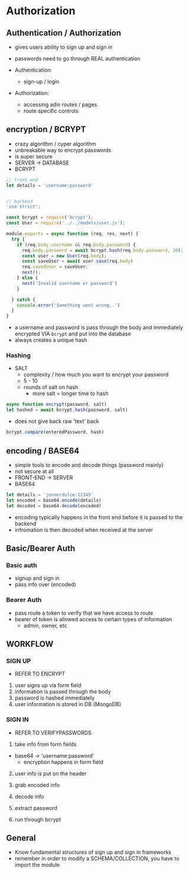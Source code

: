# Authorization

## Authentication / Authorization

- gives users ability to sign up and sign in
- passwords need to go through REAL authentication

- Authentication:
  - sign-up / login

- Authorization:
  - accessing adin routes / pages
  - route specific controls

## encryption / BCRYPT

- crazy algorithm / cyper algorithm
- unbreakable way to encrypt passwords
- is super secure
- SERVER -> DATABASE
- BCRYPT

```javascript
// front end
let details = 'username:password' 


// backend
'use strict';

const bcrypt = require('bcrypt');
const User = require('../../models/user.js');

module.exports = async function (req, res, next) {
  try {
    if (req.body.username && req.body.password) {
      req.body.password = await bcrypt.hash(req.body.password, 10);
      const user = new User(req.body);
      const saveUser = await user.save(req.body)
      req.savedUser = saveUser;
      next();
    } else {
      next('Invalid username or password')
    }

  } catch {
    console.error('Something went wrong..')
  }
}
```

- a username and password is pass through the body and immediately encrypted VIA `bcrypt` and put into the database
- always creates a unique hash

### Hashing

- SALT
  - complexity / how much you want to encrypt your password
  - 5 - 10
  - rounds of salt on hash
    - more salt = longer time to hash

```javascript
async function encrypt(password, salt)
let hashed = await bcrypt.hash(password, salt)
```

- does not give back raw 'text' back

```javascript
bcrypt.compare(enteredPassword, hash)
```

## encoding / BASE64

- simple tools to encode and decode things (password mainly)
- not secure at all
- FRONT-END -> SERVER
- BASE64

```javascript
let details = 'jennerdulce:12345'
let encoded = base64.encode(details)
let decoded = base64.decode(encoded)
```

- encoding typically happens in the front end before it is passed to the backend
- infromation is then decoded when received at the server

## Basic/Bearer Auth

### Basic auth

- signup and sign in
- pass info over (encoded)

### Bearer Auth

- pass route a token to verify that we have access to route
- bearer of token is allowed access to certain types of information
  - admin, owner, etc

## WORKFLOW

### SIGN UP

- REFER TO ENCRYPT

1. user signs up via form field
2. information is passed through the body
3. password is hashed immediately
4. user information is stored in DB (MongoDB)


### SIGN IN

- REFER TO VERIFYPASSWORDS

1. take info from form fields
- base64 -> 'username:password'
  - encryption happens in form field

2. user info is put on the header

3. grab encoded info

4. decode info

5. extract password

6. run through bcrypt

## General

- Know fundamental structures of sign up and sign in frameworks
- remember in order to modify a SCHEMA/COLLECTION, you have to import the module